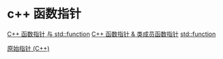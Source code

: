 # c++ 函数指针

[C++ 函数指针 与 std::function](https://zhuanlan.zhihu.com/p/547484498)
[C++ 函数指针 & 类成员函数指针](https://www.runoob.com/w3cnote/cpp-func-pointer.html)
[std::function](https://zh.cppreference.com/w/cpp/utility/functional/function)

[原始指针 (C++)](https://learn.microsoft.com/zh-cn/cpp/cpp/raw-pointers)
